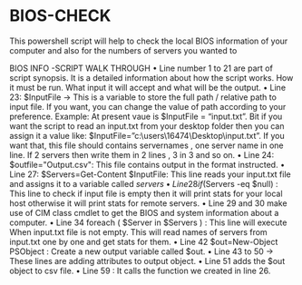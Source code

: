 # BIOS-CHECK
This powershell script will help to check the local BIOS information of your computer and also for the numbers of servers you wanted to 





BIOS INFO -SCRIPT WALK THROUGH
•	Line number 1 to 21 are part of script synopsis. It is a detailed information about how the script works. How it must be run. What input it will accept and what will be the output.
•	Line 23: $InputFile -> This is a variable to store the full path / relative path to input file. If you want, you can change the value of path according to your preference.
Example: At present vaue is $InputFile = “input.txt”. Bit if you want the script to read an input.txt from your desktop folder then you can assign it a value like:
$InputFile=”c:\users\16474\Desktop\input.txt”.
If you want that, this file should contains servernames , one server name in one line. If 2 servers then write them in 2 lines , 3 in 3 and so on.
•	Line 24: $outfile="Output.csv": This file contains output in the format instructed.
•	Line 27: $Servers=Get-Content $InputFile: This line reads your input.txt file and assigns it to a variable called $servers
•	Line 28 if ($Servers -eq $null) : This line to check if input file is empty then it will print stats for your local host otherwise it will print stats for remote servers.
•	Line 29 and 30 make use of CIM class cmdlet to get the BIOS and system information about a computer.
•	Line 34  foreach ( $Server in $Servers ) : This line will execute When input.txt file is not empty. This will read names of servers from input.txt one by one and get stats for them.
•	Line 42 $out=New-Object PSObject : Create a new output variable called $out.
•	Line 43 to 50 -> These lines are adding attributes to output object.
•	Line 51 adds the $out object to csv file.
•	Line 59 : It calls the function we created in line 26.
